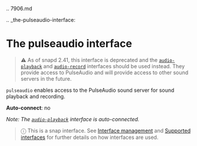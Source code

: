 .. 7906.md

.. _the-pulseaudio-interface:

# The pulseaudio interface

> ⚠  As of snapd 2.41, this interface is deprecated and the [`audio-playback`](the-audio-playback-interface.md) and [`audio-record`](the-audio-record-interface.md) interfaces should be used instead. They provide access to PulseAudio and will provide access to other sound servers in the future.

`pulseaudio` enables access to the PulseAudio sound server for sound playback and recording.

**Auto-connect**: no

*Note: The [`audio-playback`](the-audio-playback-interface.md) interface is auto-connected.*

> ⓘ  This is a snap interface. See [Interface management](interface-management.md) and [Supported interfaces](supported-interfaces.md) for further details on how interfaces are used.
